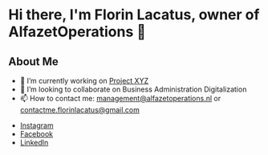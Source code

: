 <!DOCTYPE html>
<html lang="en">
<head>
    <meta charset="UTF-8">
    <meta name="viewport" content="width=device-width, initial-scale=1.0">
    <title>AlfazetOperations Profile</title>
</head>
<body>
    <h1>Hi there, I'm Florin Lacatus, owner of AlfazetOperations 👋</h1>
    <h2>About Me</h2>
    <ul>
        <li>🔭 I’m currently working on <a href="https://github.com/AlfazetOperations/project-xyz">Project XYZ</a></li>
        <li>👯 I’m looking to collaborate on Business Administration Digitalization</li>
        <li>📫 How to contact me: <a href="mailto:management@alfazetoperations.nl">management@alfazetoperations.nl</a> or <a href="mailto:contactme.florinlacatus@gmail.com">contactme.florinlacatus@gmail.com</a></li>
    </ul>
    <ul>
        <li><a href="https://www.instagram.com/eternitas98?igsh=ZG91ZzgxOWVqOGQx">Instagram</a></li>
        <li><a href="https://www.facebook.com/share/18pdCmH8H9/">Facebook</a></li>
        <li><a href="https://www.linkedin.com/in/florin-lacatus-879085238?utm_source=share&utm_campaign=share_via&utm_content=profile&utm_medium=android_app">LinkedIn</a></li>
    </ul>
</body>
</html>
